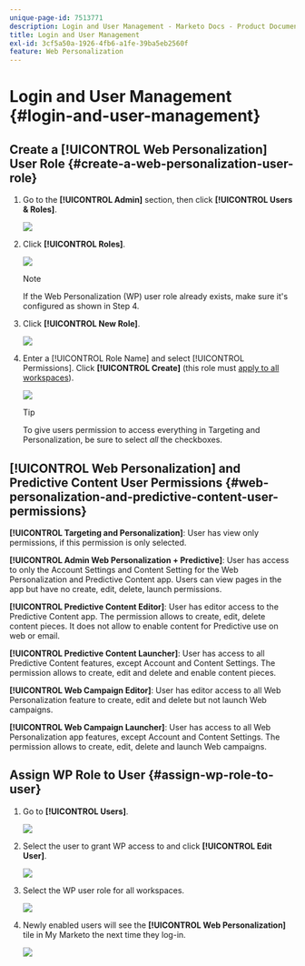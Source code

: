 ```yaml
---
unique-page-id: 7513771
description: Login and User Management - Marketo Docs - Product Documentation
title: Login and User Management
exl-id: 3cf5a50a-1926-4fb6-a1fe-39ba5eb2560f
feature: Web Personalization
---
```

# Login and User Management {#login-and-user-management}

## Create a [!UICONTROL Web Personalization] User Role {#create-a-web-personalization-user-role}

1. Go to the **[!UICONTROL Admin]** section, then click **[!UICONTROL Users & Roles]**.

   ![](assets/image2015-4-28-19-3a50-3a49.png)

1. Click **[!UICONTROL Roles]**.

   ![](assets/image2015-4-28-19-3a57-3a58.png)

   >[!NOTE]
   >
   >If the Web Personalization (WP) user role already exists, make sure it's configured as shown in Step 4.

1. Click **[!UICONTROL New Role]**.

   ![](assets/three-1.png)

1. Enter a [!UICONTROL Role Name] and select [!UICONTROL Permissions]. Click **[!UICONTROL Create]** (this role must [apply to all workspaces](/help/marketo/product-docs/administration/users-and-roles/managing-marketo-users.md)).

   ![](assets/four.png)

   >[!TIP]
   >
   >To give users permission to access everything in Targeting and Personalization, be sure to select _all_ the checkboxes.

## [!UICONTROL Web Personalization] and Predictive Content User Permissions {#web-personalization-and-predictive-content-user-permissions}

**[!UICONTROL Targeting and Personalization]**: User has view only permissions, if this permission is only selected.

**[!UICONTROL Admin Web Personalization + Predictive]**: User has access to only the Account Settings and Content Setting for the Web Personalization and Predictive Content app. Users can view pages in the app but have no create, edit, delete, launch permissions.

**[!UICONTROL Predictive Content Editor]**: User has editor access to the Predictive Content app. The permission allows to create, edit, delete content pieces. It does not allow to enable content for Predictive use on web or email.

**[!UICONTROL Predictive Content Launcher]**: User has access to all Predictive Content features, except Account and Content Settings. The permission allows to create, edit and delete and enable content pieces.

**[!UICONTROL Web Campaign Editor]**: User has editor access to all Web Personalization feature to create, edit and delete but not launch Web campaigns.

**[!UICONTROL Web Campaign Launcher]**: User has access to all Web Personalization app features, except Account and Content Settings. The permission allows to create, edit, delete and launch Web campaigns.

## Assign WP Role to User {#assign-wp-role-to-user}

1. Go to **[!UICONTROL Users]**.

   ![](assets/image2015-4-29-11-3a31-3a3.png)

1. Select the user to grant WP access to and click **[!UICONTROL Edit User]**.

   ![](assets/image2015-4-29-11-3a38-3a46.png)

1. Select the WP user role for all workspaces.

   ![](assets/seven.png)

1. Newly enabled users will see the **[!UICONTROL Web Personalization]** tile in My Marketo the next time they log-in.

   ![](assets/eight.png)
